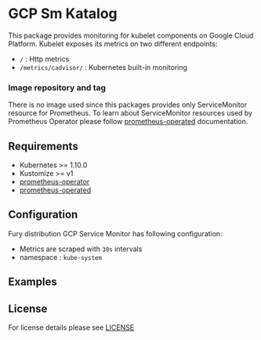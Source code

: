 # GCP Sm Katalog

This package provides monitoring for kubelet components on Google Cloud Platform. Kubelet exposes its metrics on two different endpoints: 
- `/` : Http metrics
- `/metrics/cadvisor/` : Kubernetes built-in monitoring 

### Image repository and tag

There is no image used since this packages provides only ServiceMonitor resource for Prometheus. To learn about ServiceMonitor resources used by Prometheus Operator please follow [prometheus-operated]() documentation.


## Requirements

- Kubernetes >= 1.10.0
- Kustomize >= v1
- [prometheus-operator]()
- [prometheus-operated]()


## Configuration

Fury distribution GCP Service Monitor has following configuration:

- Metrics are scraped with `30s` intervals 
- namespace : `kube-system`


## Examples



## License

For license details please see [LICENSE](license_link) 
